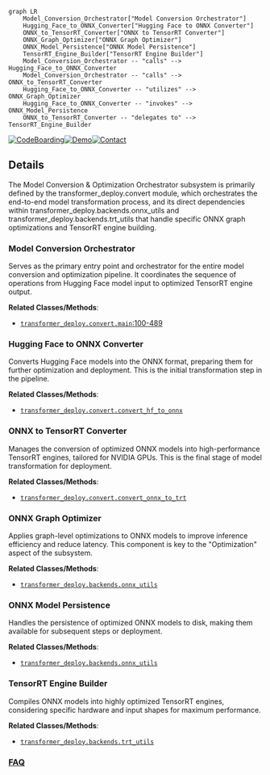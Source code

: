 ```mermaid
graph LR
    Model_Conversion_Orchestrator["Model Conversion Orchestrator"]
    Hugging_Face_to_ONNX_Converter["Hugging Face to ONNX Converter"]
    ONNX_to_TensorRT_Converter["ONNX to TensorRT Converter"]
    ONNX_Graph_Optimizer["ONNX Graph Optimizer"]
    ONNX_Model_Persistence["ONNX Model Persistence"]
    TensorRT_Engine_Builder["TensorRT Engine Builder"]
    Model_Conversion_Orchestrator -- "calls" --> Hugging_Face_to_ONNX_Converter
    Model_Conversion_Orchestrator -- "calls" --> ONNX_to_TensorRT_Converter
    Hugging_Face_to_ONNX_Converter -- "utilizes" --> ONNX_Graph_Optimizer
    Hugging_Face_to_ONNX_Converter -- "invokes" --> ONNX_Model_Persistence
    ONNX_to_TensorRT_Converter -- "delegates to" --> TensorRT_Engine_Builder
```

[![CodeBoarding](https://img.shields.io/badge/Generated%20by-CodeBoarding-9cf?style=flat-square)](https://github.com/CodeBoarding/GeneratedOnBoardings)[![Demo](https://img.shields.io/badge/Try%20our-Demo-blue?style=flat-square)](https://www.codeboarding.org/demo)[![Contact](https://img.shields.io/badge/Contact%20us%20-%20contact@codeboarding.org-lightgrey?style=flat-square)](mailto:contact@codeboarding.org)

## Details

The Model Conversion & Optimization Orchestrator subsystem is primarily defined by the transformer_deploy.convert module, which orchestrates the end-to-end model transformation process, and its direct dependencies within transformer_deploy.backends.onnx_utils and transformer_deploy.backends.trt_utils that handle specific ONNX graph optimizations and TensorRT engine building.

### Model Conversion Orchestrator
Serves as the primary entry point and orchestrator for the entire model conversion and optimization pipeline. It coordinates the sequence of operations from Hugging Face model input to optimized TensorRT engine output.


**Related Classes/Methods**:

- <a href="https://github.com/ELS-RD/transformer-deploy/blob/main/src/transformer_deploy/convert.py#L100-L489" target="_blank" rel="noopener noreferrer">`transformer_deploy.convert.main`:100-489</a>


### Hugging Face to ONNX Converter
Converts Hugging Face models into the ONNX format, preparing them for further optimization and deployment. This is the initial transformation step in the pipeline.


**Related Classes/Methods**:

- <a href="https://github.com/ELS-RD/transformer-deploy/blob/main/src/transformer_deploy/convert.py" target="_blank" rel="noopener noreferrer">`transformer_deploy.convert.convert_hf_to_onnx`</a>


### ONNX to TensorRT Converter
Manages the conversion of optimized ONNX models into high-performance TensorRT engines, tailored for NVIDIA GPUs. This is the final stage of model transformation for deployment.


**Related Classes/Methods**:

- <a href="https://github.com/ELS-RD/transformer-deploy/blob/main/src/transformer_deploy/convert.py" target="_blank" rel="noopener noreferrer">`transformer_deploy.convert.convert_onnx_to_trt`</a>


### ONNX Graph Optimizer
Applies graph-level optimizations to ONNX models to improve inference efficiency and reduce latency. This component is key to the "Optimization" aspect of the subsystem.


**Related Classes/Methods**:

- <a href="https://github.com/ELS-RD/transformer-deploy/blob/main/src/transformer_deploy/backends/onnx_utils.py" target="_blank" rel="noopener noreferrer">`transformer_deploy.backends.onnx_utils`</a>


### ONNX Model Persistence
Handles the persistence of optimized ONNX models to disk, making them available for subsequent steps or deployment.


**Related Classes/Methods**:

- <a href="https://github.com/ELS-RD/transformer-deploy/blob/main/src/transformer_deploy/backends/onnx_utils.py" target="_blank" rel="noopener noreferrer">`transformer_deploy.backends.onnx_utils`</a>


### TensorRT Engine Builder
Compiles ONNX models into highly optimized TensorRT engines, considering specific hardware and input shapes for maximum performance.


**Related Classes/Methods**:

- <a href="https://github.com/ELS-RD/transformer-deploy/blob/main/src/transformer_deploy/backends/trt_utils.py" target="_blank" rel="noopener noreferrer">`transformer_deploy.backends.trt_utils`</a>




### [FAQ](https://github.com/CodeBoarding/GeneratedOnBoardings/tree/main?tab=readme-ov-file#faq)